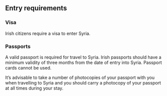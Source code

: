 ## Entry requirements

### Visa

Irish citizens require a visa to enter Syria.

### **Passports**

A valid passport is required for travel to Syria. Irish passports should have a minimum validity of three months from the date of entry into Syria. Passport cards cannot be used.

It’s advisable to take a number of photocopies of your passport with you when travelling to Syria and you should carry a photocopy of your passport at all times during your stay.
